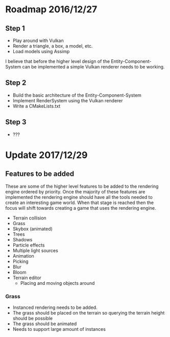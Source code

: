 # Roadmap 2016/12/27

## Step 1
* Play around with Vulkan
* Render a triangle, a box, a model, etc.
* Load models using Assimp

I believe that before the higher level design of the Entity-Component-System can be implemented a simple Vulkan renderer needs to
be working. 

## Step 2
* Build the basic architecture of the Entity-Component-System
* Implement RenderSystem using the Vulkan renderer
* Write a CMakeLists.txt

## Step 3
* ???

# Update 2017/12/29

## Features to be added

These are some of the higher level features to be added to the rendering engine ordered by priority. 
Once the majority of these features are implemented the rendering engine should have all the tools needed to create an interesting game world. 
When that stage is reached then the focus will shift towards creating a game that uses the rendering engine.

- Terrain collision
- Grass
- Skybox (animated)
- Trees
- Shadows
- Particle effects
- Multiple light sources
- Animation
- Picking
- Blur
- Bloom
- Terrain editor
    - Placing and moving objects around


### Grass
- Instanced rendering needs to be added. 
- The grass should be placed on the terrain so querying the terrain height should be possible
- The grass should be animated
- Needs to support large amount of instances